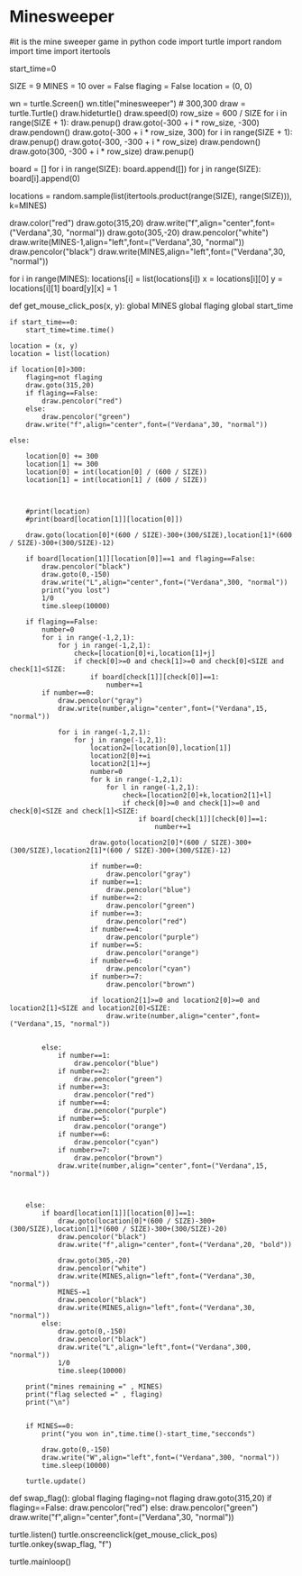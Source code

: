 # Minesweeper
#it is the mine sweeper game in python code
import turtle
import random
import time
import itertools

start_time=0

SIZE = 9
MINES = 10
over = False
flaging = False
location = (0, 0)

wn = turtle.Screen()
wn.title("minesweeper")  # 300,300
draw = turtle.Turtle()
draw.hideturtle()
draw.speed(0)
row_size = 600 / SIZE
for i in range(SIZE + 1):
    draw.penup()
    draw.goto(-300 + i * row_size, -300)
    draw.pendown()
    draw.goto(-300 + i * row_size, 300)
for i in range(SIZE + 1):
    draw.penup()
    draw.goto(-300, -300 + i * row_size)
    draw.pendown()
    draw.goto(300, -300 + i * row_size)
draw.penup()

board = []
for i in range(SIZE):
    board.append([])
    for j in range(SIZE):
        board[i].append(0)

locations = random.sample(list(itertools.product(range(SIZE), range(SIZE))), k=MINES)

draw.color("red")
draw.goto(315,20)
draw.write("f",align="center",font=("Verdana",30, "normal"))
draw.goto(305,-20)
draw.pencolor("white")
draw.write(MINES-1,align="left",font=("Verdana",30, "normal"))
draw.pencolor("black")
draw.write(MINES,align="left",font=("Verdana",30, "normal"))

for i in range(MINES):
    locations[i] = list(locations[i])
    x = locations[i][0]
    y = locations[i][1]
    board[y][x] = 1


def get_mouse_click_pos(x, y):
    global MINES
    global flaging
    global start_time
    
    if start_time==0:
        start_time=time.time()
    
    location = (x, y)
    location = list(location)
    
    if location[0]>300:
        flaging=not flaging
        draw.goto(315,20)
        if flaging==False:
            draw.pencolor("red")
        else:
            draw.pencolor("green")
        draw.write("f",align="center",font=("Verdana",30, "normal"))
        
    else:
            
        location[0] += 300
        location[1] += 300
        location[0] = int(location[0] / (600 / SIZE))
        location[1] = int(location[1] / (600 / SIZE))
        
                
        
        #print(location)
        #print(board[location[1]][location[0]])
        
        draw.goto(location[0]*(600 / SIZE)-300+(300/SIZE),location[1]*(600 / SIZE)-300+(300/SIZE)-12)
        
        if board[location[1]][location[0]]==1 and flaging==False:
            draw.pencolor("black")
            draw.goto(0,-150)
            draw.write("L",align="center",font=("Verdana",300, "normal"))
            print("you lost")
            1/0
            time.sleep(10000)
            
        if flaging==False:
            number=0
            for i in range(-1,2,1):
                for j in range(-1,2,1):
                    check=[location[0]+i,location[1]+j]
                    if check[0]>=0 and check[1]>=0 and check[0]<SIZE and check[1]<SIZE:
                        if board[check[1]][check[0]]==1:
                            number+=1
            if number==0:
                draw.pencolor("gray")
                draw.write(number,align="center",font=("Verdana",15, "normal"))
                
                for i in range(-1,2,1):
                    for j in range(-1,2,1):
                        location2=[location[0],location[1]]
                        location2[0]+=i
                        location2[1]+=j
                        number=0
                        for k in range(-1,2,1):
                            for l in range(-1,2,1):
                                check=[location2[0]+k,location2[1]+l]
                                if check[0]>=0 and check[1]>=0 and check[0]<SIZE and check[1]<SIZE:
                                    if board[check[1]][check[0]]==1:
                                        number+=1
                        
                        draw.goto(location2[0]*(600 / SIZE)-300+(300/SIZE),location2[1]*(600 / SIZE)-300+(300/SIZE)-12)
                                        
                        if number==0:
                            draw.pencolor("gray")
                        if number==1:
                            draw.pencolor("blue")
                        if number==2:
                            draw.pencolor("green")
                        if number==3:
                            draw.pencolor("red")
                        if number==4:
                            draw.pencolor("purple")
                        if number==5:
                            draw.pencolor("orange")
                        if number==6:
                            draw.pencolor("cyan")
                        if number>=7:
                            draw.pencolor("brown")
                            
                        if location2[1]>=0 and location2[0]>=0 and location2[1]<SIZE and location2[0]<SIZE:
                            draw.write(number,align="center",font=("Verdana",15, "normal"))
                        
                
            else:
                if number==1:
                    draw.pencolor("blue")
                if number==2:
                    draw.pencolor("green")
                if number==3:
                    draw.pencolor("red")
                if number==4:
                    draw.pencolor("purple")
                if number==5:
                    draw.pencolor("orange")
                if number==6:
                    draw.pencolor("cyan")
                if number>=7:
                    draw.pencolor("brown")
                draw.write(number,align="center",font=("Verdana",15, "normal"))
            
            
            
        else:
            if board[location[1]][location[0]]==1:
                draw.goto(location[0]*(600 / SIZE)-300+(300/SIZE),location[1]*(600 / SIZE)-300+(300/SIZE)-20)
                draw.pencolor("black")
                draw.write("f",align="center",font=("Verdana",20, "bold"))
                
                draw.goto(305,-20)
                draw.pencolor("white")
                draw.write(MINES,align="left",font=("Verdana",30, "normal"))
                MINES-=1
                draw.pencolor("black")
                draw.write(MINES,align="left",font=("Verdana",30, "normal"))
            else:
                draw.goto(0,-150)
                draw.pencolor("black")
                draw.write("L",align="left",font=("Verdana",300, "normal"))
                1/0
                time.sleep(10000)
        
        print("mines remaining =" , MINES)
        print("flag selected =" , flaging)
        print("\n")
        
        
        if MINES==0:
            print("you won in",time.time()-start_time,"secconds")
            
            draw.goto(0,-150)
            draw.write("W",align="left",font=("Verdana",300, "normal"))
            time.sleep(10000)
                
        turtle.update()
        
        


def swap_flag():
    global flaging
    flaging=not flaging
    draw.goto(315,20)
    if flaging==False:
        draw.pencolor("red")
    else:
        draw.pencolor("green")
    draw.write("f",align="center",font=("Verdana",30, "normal"))
    



turtle.listen()
turtle.onscreenclick(get_mouse_click_pos)
turtle.onkey(swap_flag, "f")

turtle.mainloop()

